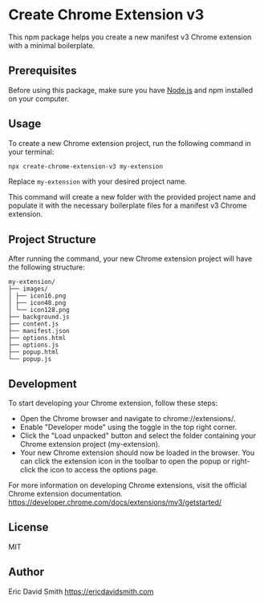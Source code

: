 # Create Chrome Extension v3

This npm package helps you create a new manifest v3 Chrome extension with a minimal boilerplate.

## Prerequisites

Before using this package, make sure you have [Node.js](https://nodejs.org/) and npm installed on your computer.

## Usage

To create a new Chrome extension project, run the following command in your terminal:

```bash
npx create-chrome-extension-v3 my-extension
```

Replace `my-extension` with your desired project name.

This command will create a new folder with the provided project name and populate it with the necessary boilerplate files for a manifest v3 Chrome extension.

## Project Structure

After running the command, your new Chrome extension project will have the following structure:

```
my-extension/
├── images/
│ ├── icon16.png
│ ├── icon48.png
│ └── icon128.png
├── background.js
├── content.js
├── manifest.json
├── options.html
├── options.js
├── popup.html
└── popup.js
```

## Development

To start developing your Chrome extension, follow these steps:

- Open the Chrome browser and navigate to chrome://extensions/.
- Enable "Developer mode" using the toggle in the top right corner.
- Click the "Load unpacked" button and select the folder containing your Chrome extension project (my-extension).
- Your new Chrome extension should now be loaded in the browser. You can click the extension icon in the toolbar to open the popup or right-click the icon to access the options page.

For more information on developing Chrome extensions, visit the official Chrome extension documentation. https://developer.chrome.com/docs/extensions/mv3/getstarted/

## License

MIT

## Author

Eric David Smith
https://ericdavidsmith.com
